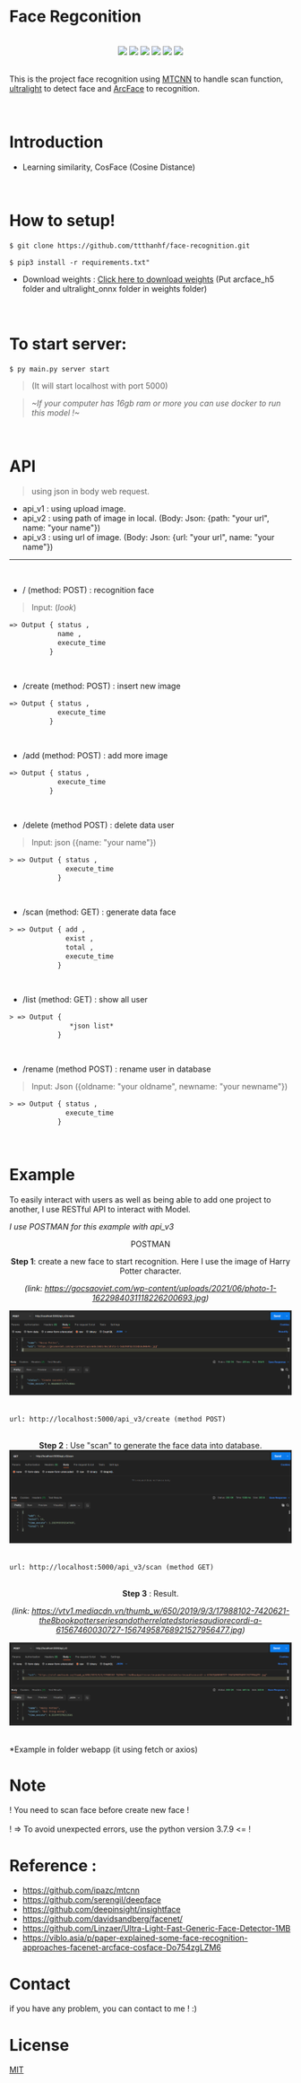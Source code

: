 # Face Regconition
<br>
<div align='center'>
<img src="https://img.shields.io/badge/Python-3.7.9-blue"> <img src="https://img.shields.io/badge/Build-Passing-green"> <img src="https://img.shields.io/badge/Docker-Yes-green"> <img src="https://img.shields.io/badge/Test_In_Server-Yes-green"> <img src="https://img.shields.io/badge/Testing-Done-green"> <img src="https://img.shields.io/badge/API-Yes-green">
</div>
<br>

This is the project face recognition using [MTCNN](https://github.com/ipazc/mtcnn) to handle scan function, [ultralight](https://github.com/Linzaer/Ultra-Light-Fast-Generic-Face-Detector-1MB) to detect face and [ArcFace](https://github.com/deepinsight/insightface) to recognition.

<br>

# Introduction
- Learning similarity, CosFace (Cosine Distance)
<br>

# How to setup!
```
$ git clone https://github.com/ttthanhf/face-recognition.git
```
```
$ pip3 install -r requirements.txt"
```
- Download weights : [Click here to download weights](https://drive.google.com/drive/folders/1uimIp4K-AAjk5EQBuVI8j9OYBgJCSUES?usp=sharing) (Put arcface_h5 folder and ultralight_onnx folder in weights folder)
<br><br><br>

# To start server:
```
$ py main.py server start
```
> (It will start localhost with port 5000)

>*~If your computer has 16gb ram or more you can use docker to run this model !~*

<br>

# API
> using json in body web request.

- api_v1 : using upload image.
- api_v2 : using path of image in local. (Body: Json: {path: "your url", name: "your name"})
- api_v3 : using url of image. (Body: Json: {url: "your url", name: "your name"})

<hr>
<br>

- / (method: POST) : recognition face
> Input: (*look*)
```
=> Output { status , 
            name , 
            execute_time 
          }
```
<br>

- /create (method: POST) : insert new image
```
=> Output { status , 
            execute_time
          }
```
<br>

- /add (method: POST) : add more image
```
=> Output { status , 
            execute_time 
          }
```
<br>

- /delete (method POST) : delete data user
> Input: json ({name: "your name"})
```
> => Output { status , 
              execute_time 
            }
```
<br>

- /scan (method: GET) : generate data face
```
> => Output { add , 
              exist , 
              total , 
              execute_time 
            }
```
<br>

- /list (method: GET) : show all user
```
> => Output { 
               *json list* 
            }
```
<br>

- /rename (method POST) : rename user in database
> Input: Json ({oldname: "your oldname", newname: "your newname"})
```
> => Output { status , 
              execute_time 
            }
```
<br>

# Example
To easily interact with users as well as being able to add one project to another, I use RESTful API to interact with Model.

*I use POSTMAN for this example with api_v3*

<div align="center">
POSTMAN
            
<strong>Step 1</strong>: create a new face to start recognition. Here I use the image of Harry Potter character.
            
*(link: https://gocsaoviet.com/wp-content/uploads/2021/06/photo-1-1622984031118226200693.jpg)*
            
<img src="./images/example1.PNG">
</div>
<br>

```
url: http://localhost:5000/api_v3/create (method POST)
```   

<br>

<div align="center">
<strong>Step 2</strong> : Use "scan" to generate the face data into database.
            
<img src="./images/example2.PNG">
</div>
<br>

```
url: http://localhost:5000/api_v3/scan (method GET)
```

<br>

<div align="center">
<strong>Step 3</strong> : Result.
            
*(link: https://vtv1.mediacdn.vn/thumb_w/650/2019/9/3/17988102-7420621-the8bookpotterseriesandotherrelatedstoriesaudiorecordi-a-61567460030727-15674958768921527956477.jpg)*

<img src="./images/example3.PNG">
</div>

<br>






*Example in folder webapp (it using fetch or axios)


# Note
! You need to scan face before create new face !
<br><br>
! => To avoid unexpected errors, use the python version 3.7.9 <= !
<br>

# Reference : 
- https://github.com/ipazc/mtcnn
- https://github.com/serengil/deepface
- https://github.com/deepinsight/insightface
- https://github.com/davidsandberg/facenet/
- https://github.com/Linzaer/Ultra-Light-Fast-Generic-Face-Detector-1MB
- https://viblo.asia/p/paper-explained-some-face-recognition-approaches-facenet-arcface-cosface-Do754zgLZM6

# Contact
if you have any problem, you can contact to me ! :)

# License
[MIT](LICENSE)




